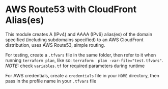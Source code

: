 # AWS Route53 with CloudFront Alias(es)

This module creates A (IPv4) and AAAA (IPv6) alias(es) of the domain specified (including subdomains specified) to an AWS CloudFront distribution, uses AWS Route53, simple routing.

For testing, create a `.tfvars` file in the same folder, then refer to it  when running `terraform plan`, like so: `terraform  plan -var-file="test.tfvars"`. *NOTE:* check `variables.tf` for required parameters during runtime

For AWS credentials, create a `credentials` file in your `HOME` directory, then pass in the profile name in your `.tfvars` file
